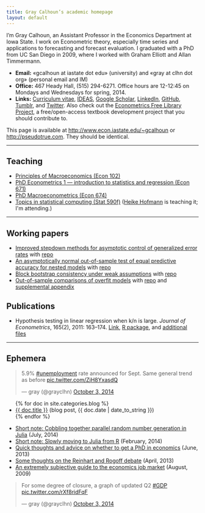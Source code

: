 ```yaml
---
title: Gray Calhoun’s academic homepage
layout: default
---
```


I’m Gray Calhoun, an Assistant Professor in the Economics Department
at Iowa State. I work on Econometric theory, especially time series
and applications to forecasting and forecast evaluation. I graduated
with a PhD from UC San Diego in 2009, where I worked with Graham
Elliott and Allan Timmermann.

* **Email:** «gcalhoun at iastate dot edu» (university) and «gray at clhn
  dot org» (personal email and IM)
* **Office:** 467 Heady Hall, (515) 294-6271.
  Office hours are 12-12:45 on Mondays and Wednesdays for spring, 2014.
* **Links:** [Curriculum vitae][cv],
  [IDEAS](http://ideas.repec.org/f/pca491.html),
  [Google Scholar](http://scholar.google.com/citations?hl=en&user=OS8d9ycAAAAJ),
  [LinkedIn](https://linkedin.com/in/grayclhn),
  [GitHub](https://github.com/grayclhn),
  [Tumblr](http://gray.clhn.org),
  and [Twitter](https://twitter.com/grayclhn).
  Also check out the [Econometrics Free Library Project][EFLP],
  a free/open-access textbook development project that you
  should contribute to.

This page is available at <http://www.econ.iastate.edu/~gcalhoun> or
<http://pseudotrue.com>. They should be identical.

[cv]: http://www.econ.iastate.edu/sites/default/files/profile/cv/calhoun-cv.pdf
[EFLP]: http://www.econometricslibrary.org

<hr />

## Teaching
* [Principles of Macroeconomics (Econ 102)](102)
* [PhD Econometrics 1 — introduction to statistics
  and regression (Econ 671)](671)
* [PhD Macroeconometrics (Econ 674)](674)
* [Topics in statistical computing (Stat 590f)][590f] ([Heike Hofmann][]
  is teaching it; I'm attending.)

[590f]: https://github.com/heike/stat590f
[Heike Hofmann]: http://hofmann.public.iastate.edu/

<hr />

## Working papers
* [Improved stepdown methods for asymptotic control of generalized
  error rates](dl/calhoun-stepdown.pdf) with
  [repo](https://github.com/grayclhn/stepdown-paper)
* [An asymptotically normal out-of-sample test of equal predictive
  accuracy for nested models](dl/calhoun-mixed-window.pdf) with
  [repo](https://github.com/grayclhn/mixedwindow)
* [Block bootstrap consistency under weak
  assumptions](http://www.econ.iastate.edu/research/working-papers/p14313)
  with [repo](https://github.com/grayclhn/statboot-paper)
* [Out-of-sample comparisons of overfit
  models](http://www.econ.iastate.edu/research/working-papers/p12462)
  with [repo](https://github.com/grayclhn/oos-overfit) and
  [supplemental appendix](dl/calhoun-oosoverfit-appendix.pdf)

## Publications
* Hypothesis testing in linear regression when k/n is large. *Journal
  of Econometrics*, 165(2), 2011: 163–174.
  [Link](http://www.econ.iastate.edu/research/working-papers/p12216),
  [R package](dl/ftestLargeK_1.0.tar.gz), and [additional
  files](dl/calhoun-2010-ftest.tar.gz)

<hr />

## Ephemera

<blockquote class="twitter-tweet" lang="en" width="700">
<p>5.9% <a href="https://twitter.com/hashtag/unemployment?src=hash">#unemployment</a> rate announced for Sept. Same general trend as before <a href="http://t.co/ZjH8YxasdQ">pic.twitter.com/ZjH8YxasdQ</a></p>&mdash; gray (@grayclhn) <a href="https://twitter.com/grayclhn/status/518048843846651904">October 3, 2014</a>
</blockquote>
<script async src="//platform.twitter.com/widgets.js" charset="utf-8"></script>

<ul>
{% for doc in site.categories.blog %}
<li><a href="{{ doc.url }}">{{ doc.title }}</a> (blog post, {{ doc.date | date_to_string }})</li>
{% endfor %}
</ul>

* [Short note: Cobbling together parallel random number generation in Julia](ephemera/parallel-rng-in-julia) (July, 2014)
* [Short note: Slowly moving to Julia from R](ephemera/julia-intro) (February, 2014)
* [Quick thoughts and advice on whether to get a PhD in economics](ephemera/econ-grad-school) (June, 2013)
* [Some thoughts on the Reinhart and Rogoff debate](ephemera/reinhart-rogoff-thoughts) (April, 2013)
* [An extremely subjective guide to the economics job market](ephemera/job-market-notes) (August, 2009)

<blockquote class="twitter-tweet" lang="en"><p>For some degree of closure, a graph of updated Q2 <a href="https://twitter.com/hashtag/GDP?src=hash">#GDP</a> <a href="http://t.co/rXf8ridFqF">pic.twitter.com/rXf8ridFqF</a></p>&mdash; gray (@grayclhn) <a href="https://twitter.com/grayclhn/status/518138257696370688">October 3, 2014</a></blockquote>
<script async src="//platform.twitter.com/widgets.js" charset="utf-8"></script>
